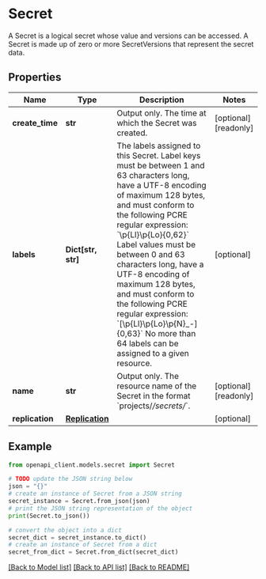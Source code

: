 # Secret

A Secret is a logical secret whose value and versions can be accessed. A Secret is made up of zero or more SecretVersions that represent the secret data.

## Properties

Name | Type | Description | Notes
------------ | ------------- | ------------- | -------------
**create_time** | **str** | Output only. The time at which the Secret was created. | [optional] [readonly] 
**labels** | **Dict[str, str]** | The labels assigned to this Secret. Label keys must be between 1 and 63 characters long, have a UTF-8 encoding of maximum 128 bytes, and must conform to the following PCRE regular expression: &#x60;\\p{Ll}\\p{Lo}{0,62}&#x60; Label values must be between 0 and 63 characters long, have a UTF-8 encoding of maximum 128 bytes, and must conform to the following PCRE regular expression: &#x60;[\\p{Ll}\\p{Lo}\\p{N}_-]{0,63}&#x60; No more than 64 labels can be assigned to a given resource. | [optional] 
**name** | **str** | Output only. The resource name of the Secret in the format &#x60;projects/*/secrets/*&#x60;. | [optional] [readonly] 
**replication** | [**Replication**](Replication.md) |  | [optional] 

## Example

```python
from openapi_client.models.secret import Secret

# TODO update the JSON string below
json = "{}"
# create an instance of Secret from a JSON string
secret_instance = Secret.from_json(json)
# print the JSON string representation of the object
print(Secret.to_json())

# convert the object into a dict
secret_dict = secret_instance.to_dict()
# create an instance of Secret from a dict
secret_from_dict = Secret.from_dict(secret_dict)
```
[[Back to Model list]](../README.md#documentation-for-models) [[Back to API list]](../README.md#documentation-for-api-endpoints) [[Back to README]](../README.md)


